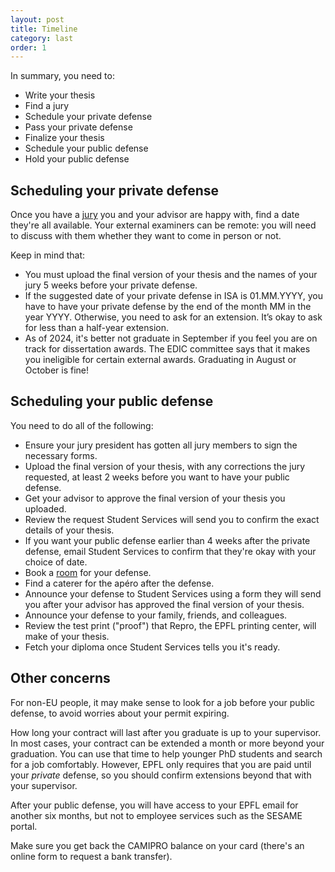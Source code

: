 ```yaml
---
layout: post
title: Timeline
category: last
order: 1
---
```


In summary, you need to:
- Write your thesis
- Find a jury
- Schedule your private defense
- Pass your private defense
- Finalize your thesis
- Schedule your public defense
- Hold your public defense


## Scheduling your private defense

Once you have a [jury](/last/jury) you and your advisor are happy with, find a date they're all available.
Your external examiners can be remote: you will need to discuss with them whether they want to come in person or not.

Keep in mind that:
- You must upload the final version of your thesis and the names of your jury 5 weeks before your private defense.
- If the suggested date of your private defense in ISA is 01.MM.YYYY, you have to have your private defense by the end of the month MM in the year YYYY.
  Otherwise, you need to ask for an extension. It’s okay to ask for less than a half-year extension.
- As of 2024, it's better not graduate in September if you feel you are on track for dissertation awards.
  The EDIC committee says that it makes you ineligible for certain external awards.
  Graduating in August or October is fine!

## Scheduling your public defense

You need to do all of the following:
- Ensure your jury president has gotten all jury members to sign the necessary forms.
- Upload the final version of your thesis, with any corrections the jury requested, at least 2 weeks before you want to have your public defense.
- Get your advisor to approve the final version of your thesis you uploaded.
- Review the request Student Services will send you to confirm the exact details of your thesis.
- If you want your public defense earlier than 4 weeks after the private defense, email Student Services to confirm that they're okay with your choice of date.
- Book a [room](/middle/epfl-infrastructure#rooms-occupancy-and-booking) for your defense.
- Find a caterer for the apéro after the defense.
- Announce your defense to Student Services using a form they will send you after your advisor has approved the final version of your thesis.
- Announce your defense to your family, friends, and colleagues.
- Review the test print ("proof") that Repro, the EPFL printing center, will make of your thesis.
- Fetch your diploma once Student Services tells you it's ready.

## Other concerns

For non-EU people, it may make sense to look for a job before your public defense, to avoid worries about your permit expiring.

How long your contract will last after you graduate is up to your supervisor.
In most cases, your contract can be extended a month or more beyond your graduation.
You can use that time to help younger PhD students and search for a job comfortably.
However, EPFL only requires that you are paid until your _private_ defense, so you should confirm extensions beyond that with your supervisor.

After your public defense, you will have access to your EPFL email for another six months, but not to employee services such as the SESAME portal.

Make sure you get back the CAMIPRO balance on your card (there's an online form to request a bank transfer).
